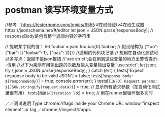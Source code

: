 # postman 读写环境变量方式
//参考：https://testerhome.com/topics/6555
#在线验证tv4在线生成器https://jsonschema.net/#/editor
let json = JSON.parse(responseBody);  // responseBody是包含整个返回内容的字符串

// 提取某字段的值：
let foobar = json.foo.bar[0].foobar;  // 假设结构为 {"foo": {"bar": [{"foobar": 1}, {"baz": 2}]}}
//通用的代码块记录
// 想用在自动化测试可以多写点：返回不是json报错
//'use strict';会在用到这些变量的地方出警告提示--慎用
//以下为亲测有用输出跑的次数及输入变量输出变量
'use strict';
let json;
try {
  json = JSON.parse(responseBody);
} catch (err) {
  tests['Expect response body to be valid JSON'] = false;
  tests[`Response body: ${responseBody}`] = true;
  console.error(err);
}
tests[`[INFO] Request params: ${JSON.stringify(request.data)}`] = true;  // 显示所有请求参数（在自动化测试里很有用）
tests[`跑第${iteration }次`] = true;  // 用在runner里循环很多次时


／／调试说明
Type chrome://flags inside your Chrome URL window
"inspect element".or tag ／chrome://inspect/#apps

